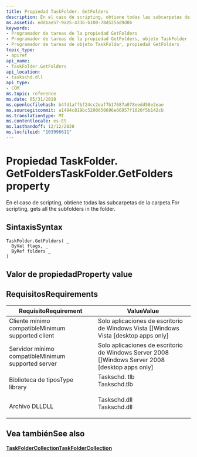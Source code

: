 ```yaml
---
title: Propiedad TaskFolder. GetFolders
description: En el caso de scripting, obtiene todas las subcarpetas de la carpeta.
ms.assetid: eddbae57-9a25-4336-b100-78d525ad9d0b
keywords:
- Programador de tareas de la propiedad GetFolders
- Programador de tareas de la propiedad GetFolders, objeto TaskFolder
- Programador de tareas de objeto TaskFolder, propiedad GetFolders
topic_type:
- apiref
api_name:
- TaskFolder.GetFolders
api_location:
- taskschd.dll
api_type:
- COM
ms.topic: reference
ms.date: 05/31/2018
ms.openlocfilehash: b4fd1affbf24cc2eaf7b17687a078eedd58e2eae
ms.sourcegitcommit: a1494c819bc5200050696e66057f1020f5b142cb
ms.translationtype: MT
ms.contentlocale: es-ES
ms.lasthandoff: 12/12/2020
ms.locfileid: "103996611"
---
```

# <a name="taskfoldergetfolders-property"></a><span data-ttu-id="62244-106">Propiedad TaskFolder. GetFolders</span><span class="sxs-lookup"><span data-stu-id="62244-106">TaskFolder.GetFolders property</span></span>

<span data-ttu-id="62244-107">En el caso de scripting, obtiene todas las subcarpetas de la carpeta.</span><span class="sxs-lookup"><span data-stu-id="62244-107">For scripting, gets all the subfolders in the folder.</span></span>

## <a name="syntax"></a><span data-ttu-id="62244-108">Sintaxis</span><span class="sxs-lookup"><span data-stu-id="62244-108">Syntax</span></span>


```VB
TaskFolder.GetFolders( _
  ByVal flags, _
  ByRef folders _
)
```



## <a name="property-value"></a><span data-ttu-id="62244-109">Valor de propiedad</span><span class="sxs-lookup"><span data-stu-id="62244-109">Property value</span></span>

## <a name="requirements"></a><span data-ttu-id="62244-110">Requisitos</span><span class="sxs-lookup"><span data-stu-id="62244-110">Requirements</span></span>



| <span data-ttu-id="62244-111">Requisito</span><span class="sxs-lookup"><span data-stu-id="62244-111">Requirement</span></span> | <span data-ttu-id="62244-112">Value</span><span class="sxs-lookup"><span data-stu-id="62244-112">Value</span></span> |
|-------------------------------------|-----------------------------------------------------------------------------------------|
| <span data-ttu-id="62244-113">Cliente mínimo compatible</span><span class="sxs-lookup"><span data-stu-id="62244-113">Minimum supported client</span></span><br/> | <span data-ttu-id="62244-114">Solo aplicaciones de escritorio de Windows Vista \[\]</span><span class="sxs-lookup"><span data-stu-id="62244-114">Windows Vista \[desktop apps only\]</span></span><br/>                                          |
| <span data-ttu-id="62244-115">Servidor mínimo compatible</span><span class="sxs-lookup"><span data-stu-id="62244-115">Minimum supported server</span></span><br/> | <span data-ttu-id="62244-116">Solo aplicaciones de escritorio de Windows Server 2008 \[\]</span><span class="sxs-lookup"><span data-stu-id="62244-116">Windows Server 2008 \[desktop apps only\]</span></span><br/>                                    |
| <span data-ttu-id="62244-117">Biblioteca de tipos</span><span class="sxs-lookup"><span data-stu-id="62244-117">Type library</span></span><br/>             | <dl> <span data-ttu-id="62244-118"><dt>Taskschd. tlb</dt></span><span class="sxs-lookup"><span data-stu-id="62244-118"><dt>Taskschd.tlb</dt></span></span> </dl> |
| <span data-ttu-id="62244-119">Archivo DLL</span><span class="sxs-lookup"><span data-stu-id="62244-119">DLL</span></span><br/>                      | <dl> <span data-ttu-id="62244-120"><dt>Taskschd.dll</dt></span><span class="sxs-lookup"><span data-stu-id="62244-120"><dt>Taskschd.dll</dt></span></span> </dl> |



## <a name="see-also"></a><span data-ttu-id="62244-121">Vea también</span><span class="sxs-lookup"><span data-stu-id="62244-121">See also</span></span>

<dl> <dt>

[<span data-ttu-id="62244-122">**TaskFolderCollection**</span><span class="sxs-lookup"><span data-stu-id="62244-122">**TaskFolderCollection**</span></span>](taskfoldercollection.md)
</dt> </dl>

 

 





